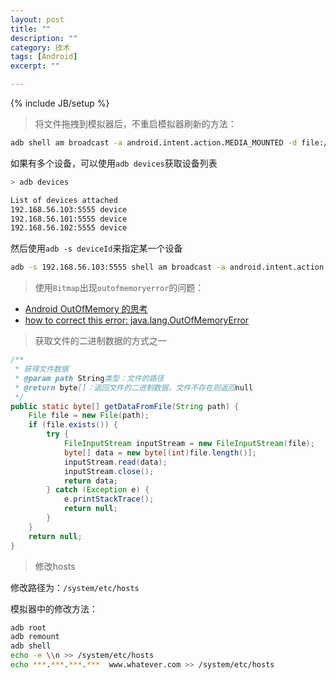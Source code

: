 ```yaml
---
layout: post
title: ""
description: ""
category: 技术
tags: [Android]
excerpt: ""

---
```

{% include JB/setup %}

> 将文件拖拽到模拟器后，不重启模拟器刷新的方法：

```sh
adb shell am broadcast -a android.intent.action.MEDIA_MOUNTED -d file:///sdcard/
```

如果有多个设备，可以使用`adb devices`获取设备列表

```sh
> adb devices

List of devices attached
192.168.56.103:5555	device
192.168.56.101:5555	device
192.168.56.102:5555	device
```

然后使用`adb -s deviceId`来指定某一个设备

```sh
adb -s 192.168.56.103:5555 shell am broadcast -a android.intent.action.MEDIA_MOUNTED -d file:///sdcard/
```

> 使用`Bitmap`出现`outofmemoryerror`的问题：

* [Android OutOfMemory 的思考](http://blog.csdn.net/luckyjda/article/details/8768516)
* [how to correct this error: java.lang.OutOfMemoryError](http://stackoverflow.com/questions/18321554/how-to-correct-this-error-java-lang-outofmemoryerror)

> 获取文件的二进制数据的方式之一

```java
/**
 * 获得文件数据
 * @param path String类型：文件的路径
 * @return byte[]：返回文件的二进制数据，文件不存在则返回null
 */
public static byte[] getDataFromFile(String path) {
	File file = new File(path);
	if (file.exists()) {
		try {
			FileInputStream inputStream = new FileInputStream(file);
			byte[] data = new byte[(int)file.length()];
			inputStream.read(data);
			inputStream.close();
			return data;
		} catch (Exception e) {
			e.printStackTrace();
			return null;
		}
	}
	return null;
}
```

> 修改hosts

修改路径为：`/system/etc/hosts`

模拟器中的修改方法：

```sh
adb root
adb remount
adb shell
echo -e \\n >> /system/etc/hosts
echo ***.***.***.***  www.whatever.com >> /system/etc/hosts
```
